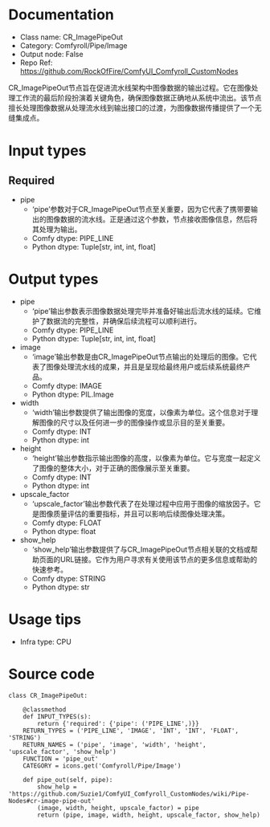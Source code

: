 # Documentation
- Class name: CR_ImagePipeOut
- Category: Comfyroll/Pipe/Image
- Output node: False
- Repo Ref: https://github.com/RockOfFire/ComfyUI_Comfyroll_CustomNodes

CR_ImagePipeOut节点旨在促进流水线架构中图像数据的输出过程。它在图像处理工作流的最后阶段扮演着关键角色，确保图像数据正确地从系统中流出。该节点擅长处理图像数据从处理流水线到输出接口的过渡，为图像数据传播提供了一个无缝集成点。

# Input types
## Required
- pipe
    - ‘pipe’参数对于CR_ImagePipeOut节点至关重要，因为它代表了携带要输出的图像数据的流水线。正是通过这个参数，节点接收图像信息，然后将其处理为输出。
    - Comfy dtype: PIPE_LINE
    - Python dtype: Tuple[str, int, int, float]

# Output types
- pipe
    - ‘pipe’输出参数表示图像数据处理完毕并准备好输出后流水线的延续。它维护了数据流的完整性，并确保后续流程可以顺利进行。
    - Comfy dtype: PIPE_LINE
    - Python dtype: Tuple[str, int, int, float]
- image
    - ‘image’输出参数是由CR_ImagePipeOut节点输出的处理后的图像。它代表了图像处理流水线的成果，并且是呈现给最终用户或后续系统最终产品。
    - Comfy dtype: IMAGE
    - Python dtype: PIL.Image
- width
    - ‘width’输出参数提供了输出图像的宽度，以像素为单位。这个信息对于理解图像的尺寸以及任何进一步的图像操作或显示目的至关重要。
    - Comfy dtype: INT
    - Python dtype: int
- height
    - ‘height’输出参数指示输出图像的高度，以像素为单位。它与宽度一起定义了图像的整体大小，对于正确的图像展示至关重要。
    - Comfy dtype: INT
    - Python dtype: int
- upscale_factor
    - ‘upscale_factor’输出参数代表了在处理过程中应用于图像的缩放因子。它是图像质量评估的重要指标，并且可以影响后续图像处理决策。
    - Comfy dtype: FLOAT
    - Python dtype: float
- show_help
    - ‘show_help’输出参数提供了与CR_ImagePipeOut节点相关联的文档或帮助页面的URL链接。它作为用户寻求有关使用该节点的更多信息或帮助的快速参考。
    - Comfy dtype: STRING
    - Python dtype: str

# Usage tips
- Infra type: CPU

# Source code
```
class CR_ImagePipeOut:

    @classmethod
    def INPUT_TYPES(s):
        return {'required': {'pipe': ('PIPE_LINE',)}}
    RETURN_TYPES = ('PIPE_LINE', 'IMAGE', 'INT', 'INT', 'FLOAT', 'STRING')
    RETURN_NAMES = ('pipe', 'image', 'width', 'height', 'upscale_factor', 'show_help')
    FUNCTION = 'pipe_out'
    CATEGORY = icons.get('Comfyroll/Pipe/Image')

    def pipe_out(self, pipe):
        show_help = 'https://github.com/Suzie1/ComfyUI_Comfyroll_CustomNodes/wiki/Pipe-Nodes#cr-image-pipe-out'
        (image, width, height, upscale_factor) = pipe
        return (pipe, image, width, height, upscale_factor, show_help)
```